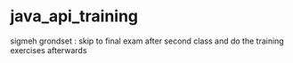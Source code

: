 # java_api_training
sigmeh grondset : skip to final exam after second class and do the training exercises afterwards
